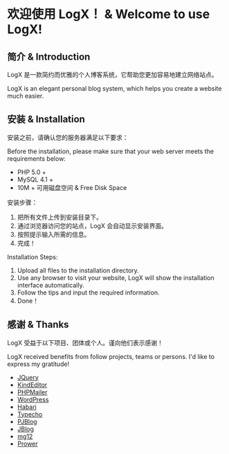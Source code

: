 # 欢迎使用 LogX！ & Welcome to use LogX!


## 简介 & Introduction

LogX 是一款简约而优雅的个人博客系统，它帮助您更加容易地建立网络站点。

LogX is an elegant personal blog system, which helps you create a website much easier.


## 安装 & Installation

安装之前，请确认您的服务器满足以下要求：

Before the installation, please make sure that your web server meets the requirements below:

* PHP 5.0 +
* MySQL 4.1 +
* 10M + 可用磁盘空间 & Free Disk Space

安装步骤：

1. 把所有文件上传到安装目录下。
2. 通过浏览器访问您的站点，LogX 会自动显示安装界面。
3. 按照提示输入所需的信息。
4. 完成！  

Installation Steps:

1. Upload all files to the installation directory.
2. Use any browser to visit your website, LogX will show the installation interface automatically.
3. Follow the tips and input the required information.
4. Done！

## 感谢 & Thanks

LogX 受益于以下项目、团体或个人。谨向他们表示感谢！

LogX received benefits from follow projects, teams or persons. I'd like to express my gratitude!

* [JQuery](http://jquery.com/)
* [KindEditor](http://www.kindsoft.net/)
* [PHPMailer](http://phpmailer.sourceforge.net/)
* [WordPress](http://wordpress.org/)
* [Habari](http://habariproject.org/)
* [Typecho](http://typecho.org/)
* [PJBlog](http://www.pjhome.net/)
* [JBlog](http://www.lisijie.org/)
* [mg12](http://www.neoease.com/)
* [Prower](http://www.prower.cn/)
